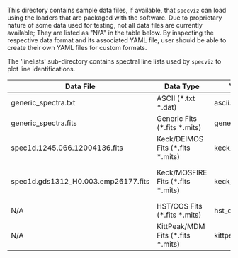 This directory contains sample data files, if available, that ``specviz`` can
load using the loaders that are packaged with the software.
Due to proprietary nature of some data used for testing, not all data files
are currently available; They are listed as "N/A" in the table below.
By inspecting the respective data format and its associated YAML file, user
should be able to create their own YAML files for custom formats.

The 'linelists' sub-directory contains spectral line lists used by ``specviz``
to plot line identifications.


| Data File | Data Type | YAML File | Provided By |
| --- | --- | --- | --- |
| generic_spectra.txt | ASCII (*.txt *.dat) | ascii.yaml | Pey Lian Lim (@pllim) |
| generic_spectra.fits | Generic Fits (*.fits *.mits) | generic.yaml | Nicholas Earl (@nmearl) |
| spec1d.1245.066.12004136.fits | Keck/DEIMOS Fits (*.fits *.mits) | keck_deimos.yaml | Susan Kassin (@kassin) |
| spec1d.gds1312_H0.003.emp26177.fits | Keck/MOSFIRE Fits (*.fits *.mits) | keck_mosfire.yaml | Susan Kassin (@kassin) and Raymond Simons (@RaymondSimons)|
| N/A | HST/COS Fits (*.fits *.mits) | hst_cos.yaml | Gisella de Rosa (@gderosa2004) |
| N/A | KittPeak/MDM Fits (*.fits *.mits) | kittpeak_mdm.yaml | Gisella de Rosa (@gderosa2004) |
